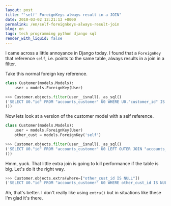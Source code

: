 ```yaml
---
layout: post
title: "'self' ForeignKeys always result in a JOIN"
date: 2010-03-02 12:21:13 +0000
permalink: /en/self-foreignkeys-always-result-join
blog: en
tags: tech programming python django sql
render_with_liquid: false
---
```


I came across a little annoyance in Django today. I found that a `ForeignKey`
that reference `self`, i.e. points to the same table, always results in a join
in a filter.

Take this normal foreign key reference.

```python
class Customer(models.Models):
    user = models.ForeignKey(User)

>>> Customer.objects.filter(user__isnull)._as_sql()
('SELECT U0."id" FROM "accounts_customer" U0 WHERE U0."customer_id" IS NULL',
())
```

Now lets look at a version of the customer model with a self reference.

```python
class Customer(models.Models):
    user = models.ForeignKey(User)
    other_cust = models.ForeignKey('self')

>>> Customer.objects.filter(user__isnull)._as_sql()
('SELECT U0."id" FROM "accounts_customer" U0 LEFT OUTER JOIN "accounts_customer" U1 ON (U0."other_cust_id" = U1."id") WHERE U1."id" IS NULL',
())
```

Hmm, yuck. That little extra join is going to kill performance if the table is
big. Let's do it the right way.

```python
>>> Customer.objects.extra(where=["other_cust_id IS NULL"])
('SELECT U0."id" FROM "accounts_customer" U0 WHERE other_cust_id IS NULL', ())
```

Ah, that's better. I don't really like using `extra()` but in situations like
these I'm glad it's there.
